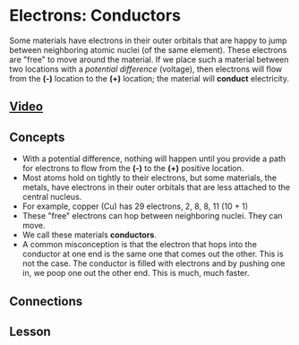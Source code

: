 # Electrons: Conductors
Some materials have electrons in their outer orbitals that are happy to jump between neighboring atomic nuclei (of the same element). These electrons are "free" to move around the material. If we place such a material between two locations with a *potential difference* (voltage), then electrons will flow from the **(-)** location to the **(+)** location; the material will **conduct** electricity.

## [Video](https://vimeo.com/1000740989)

## Concepts
- With a potential difference, nothing will happen until you provide a path for electrons to flow from the **(-)** to the **(+)** positive location.
- Most atoms hold on tightly to their electrons, but some materials, the metals, have electrons in their outer orbitals that are less attached to the central nucleus.
- For example, copper (Cu) has 29 electrons, 2, 8, 8, 11 (10 + 1)
- These "free" electrons can hop between neighboring nuclei. They can move.
- We call these materials **conductors**.
- A common misconception is that the electron that hops into the conductor at one end is the same one that comes out the other. This is not the case. The conductor is filled with electrons and by pushing one in, we poop one out the other end. This is much, much faster.

## Connections

## Lesson
